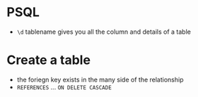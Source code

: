 





# PSQL
* `\d` tablename gives you all the column and details of a table

# Create a table
* the foriegn key exists in the many side of the relationship
* `REFERENCES` ... `ON DELETE CASCADE`